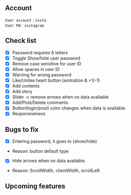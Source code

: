 ## Account

`User account` : `insta`  
`User PW` : `instagram`

## Check list

- [x] Password requires 6 letters
- [x] Toggle Show/hide user password
- [x] Remove case sensitive for user ID
- [x] Allow spaces in user ID
- [x] Warning for wrong password
- [x] Like/Unlike heart button (animation & +1/-1)
- [x] Add contents
- [x] Add story
- [x] Slider -> remove arrows when no data available
- [x] Add/Post/Delete comments
- [x] Button(login/post) color changes when data is available.
- [x] Responsiveness

## Bugs to fix

- [x] Entering password, it goes to (show/hide)
- Reason: button default type
- [x] Hide arrows when no data available.
- Reason: ScrollWidth, clientWidth, scrollLeft

## Upcoming features

